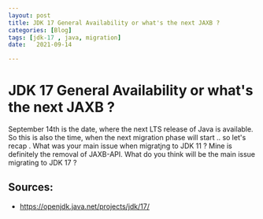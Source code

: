 ```yaml
---
layout: post
title: JDK 17 General Availability or what's the next JAXB ?
categories: [Blog]
tags: [jdk-17 , java, migration]
date:   2021-09-14

---
```


# JDK 17 General Availability or what's the next JAXB ?
September 14th is the date, where the next LTS release of Java is available. So this is also the time, when the next migration phase will start .. so let's recap . What was your main issue when migratjng to JDK 11 ?
Mine is definitely the removal of JAXB-API. What do you think will be the main issue migrating to JDK 17 ?
## Sources:

* https://openjdk.java.net/projects/jdk/17/


